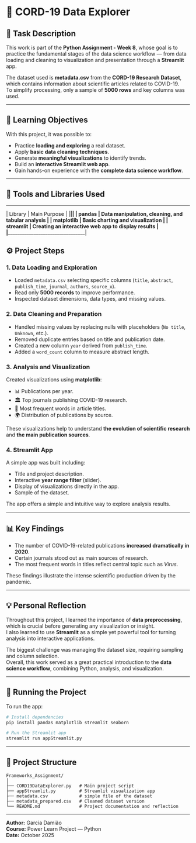 # 🧬 CORD-19 Data Explorer

## 📖 Task Description
This work is part of the **Python Assignment - Week 8**, whose goal is to practice the fundamental stages of the data science workflow — from data loading and cleaning to visualization and presentation through a **Streamlit** app.

The dataset used is **metadata.csv** from the **CORD-19 Research Dataset**, which contains information about scientific articles related to COVID-19.  
To simplify processing, only a sample of **5000 rows** and key columns was used.

---

## 🎯 Learning Objectives
With this project, it was possible to:

- Practice **loading and exploring** a real dataset.  
- Apply **basic data cleaning techniques**.  
- Generate **meaningful visualizations** to identify trends.  
- Build an **interactive Streamlit web app**.  
- Gain hands-on experience with the **complete data science workflow**.

---

## 🧰 Tools and Libraries Used
 _____________________________________________________________________
| Library        |                 Main Purpose                       |
|________________|____________________________________________________|
| **pandas**     | Data manipulation, cleaning, and tabular analysis  |
| **matplotlib** | Basic charting and visualization                   |
| **streamlit**  | Creating an interactive web app to display results |
|_____________________________________________________________________| 

## ⚙️ Project Steps

### 1. Data Loading and Exploration
- Loaded `metadata.csv` selecting specific columns (`title`, `abstract`, `publish_time`, `journal`, `authors`, `source_x`).
- Read only **5000 records** to improve performance.
- Inspected dataset dimensions, data types, and missing values.

### 2. Data Cleaning and Preparation
- Handled missing values by replacing nulls with placeholders (`No title`, `Unknown`, etc.).
- Removed duplicate entries based on title and publication date.
- Created a new column `year` derived from `publish_time`.
- Added a `word_count` column to measure abstract length.

### 3. Analysis and Visualization
Created visualizations using **matplotlib**:
- 📊 Publications per year.
- 🏛️ Top journals publishing COVID-19 research.
- 📝 Most frequent words in article titles.
- 🌍 Distribution of publications by source.

These visualizations help to understand **the evolution of scientific research** and **the main publication sources**.

### 4. Streamlit App
A simple app was built including:
- Title and project description.  
- Interactive **year range filter** (slider).  
- Display of visualizations directly in the app.  
- Sample of the dataset.  

The app offers a simple and intuitive way to explore analysis results.

---

## 📊 Key Findings
- The number of COVID-19-related publications **increased dramatically in 2020**.  
- Certain journals stood out as main sources of research.  
- The most frequent words in titles reflect central topic such as *Virus*.  

These findings illustrate the intense scientific production driven by the pandemic.

---

## 💡 Personal Reflection
Throughout this project, I learned the importance of **data preprocessing**, which is crucial before generating any visualization or insight.  
I also learned to use **Streamlit** as a simple yet powerful tool for turning analysis into interactive applications.  

The biggest challenge was managing the dataset size, requiring sampling and column selection.  
Overall, this work served as a great practical introduction to the **data science workflow**, combining Python, analysis, and visualization.

---

## 🚀 Running the Project
To run the app:

```bash
# Install dependencies
pip install pandas matplotlib streamlit seaborn

# Run the Streamlit app
streamlit run appStreamlit.py
```

---

## 📁 Project Structure
```
Frameworks_Assignment/
│
├── CORD19DataExplorer.py   # Main project script
├── appStreamlit.py         # Streamlit visualization app
├── metadata.csv            # simple file of the dataset 
├── metadata_prepared.csv   # Cleaned dataset version
└── README.md               # Project documentation and reflection
```

---

**Author:** Garcia Damião  
**Course:** Power Learn Project — Python  
**Date:** October 2025  

